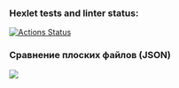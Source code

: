 ### Hexlet tests and linter status:
[![Actions Status](https://github.com/EvgeniyGlibin/python-project-50/workflows/hexlet-check/badge.svg)](https://github.com/EvgeniyGlibin/python-project-50/actions)


### Сравнение плоских файлов (JSON)
<a href="https://asciinema.org/a/596227" target="_blank"><img src="https://asciinema.org/a/596227.svg" /></a>
